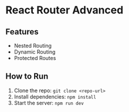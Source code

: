  # React Router Advanced
## Features
- Nested Routing
- Dynamic Routing
- Protected Routes
## How to Run
1. Clone the repo: `git clone <repo-url>`
2. Install dependencies: `npm install`
3. Start the server: `npm run dev`
